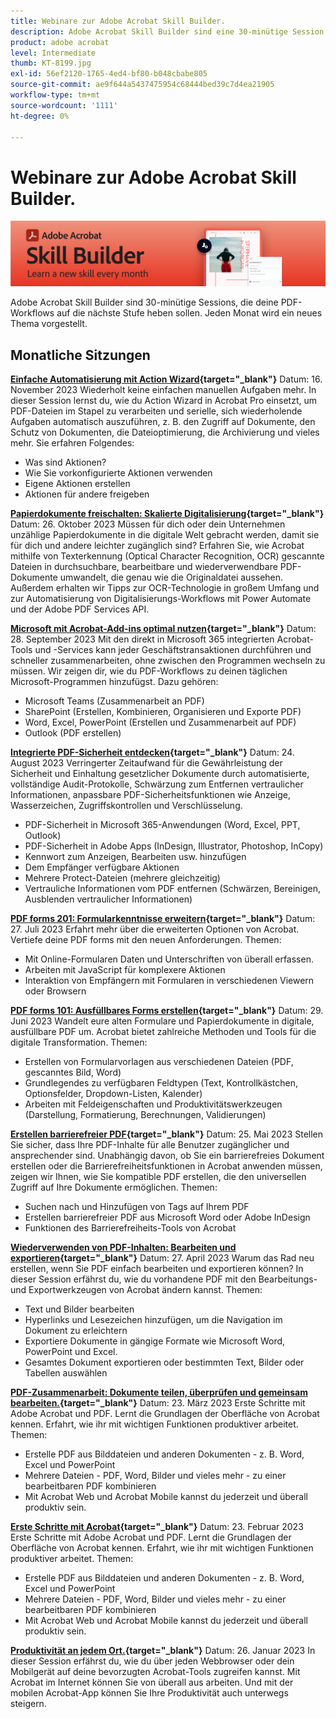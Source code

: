 ```yaml
---
title: Webinare zur Adobe Acrobat Skill Builder.
description: Adobe Acrobat Skill Builder sind eine 30-minütige Session, die eure PDF-Workflows auf die nächste Stufe heben soll
product: adobe acrobat
level: Intermediate
thumb: KT-8199.jpg
exl-id: 56ef2120-1765-4ed4-bf80-b048cbabe805
source-git-commit: ae9f644a5437475954c68444bed39c7d4ea21905
workflow-type: tm+mt
source-wordcount: '1111'
ht-degree: 0%

---
```


# Webinare zur Adobe Acrobat Skill Builder.

![Bild von Acrobat Skill Builder](../assets/sbacrobatwebinars.png)

Adobe Acrobat Skill Builder sind 30-minütige Sessions, die deine PDF-Workflows auf die nächste Stufe heben sollen. Jeden Monat wird ein neues Thema vorgestellt.

## Monatliche Sitzungen

**[Einfache Automatisierung mit Action Wizard](https://teamwork.adobe.com/adobe-acrobat-skill-builder/attendease/networking/experience/41d505bb-252a-4e26-9576-6ae82293e6c9/97be1628-5cb6-44be-ac61-c0cc26fbb58d){target="_blank"}**
Datum: 16. November 2023 Wiederholt keine einfachen manuellen Aufgaben mehr. In dieser Session lernst du, wie du Action Wizard in Acrobat Pro einsetzt, um PDF-Dateien im Stapel zu verarbeiten und serielle, sich wiederholende Aufgaben automatisch auszuführen, z. B. den Zugriff auf Dokumente, den Schutz von Dokumenten, die Dateioptimierung, die Archivierung und vieles mehr. Sie erfahren Folgendes:

* Was sind Aktionen?
* Wie Sie vorkonfigurierte Aktionen verwenden
* Eigene Aktionen erstellen
* Aktionen für andere freigeben

**[Papierdokumente freischalten: Skalierte Digitalisierung](https://teamwork.adobe.com/adobe-acrobat-skill-builder/attendease/networking/experience/46e148fe-92c0-4d79-ac83-8888e9f0521e/dfcf3b90-4390-4c6e-abd9-20ba6e913dc1){target="_blank"}**
Datum: 26. Oktober 2023 Müssen für dich oder dein Unternehmen unzählige Papierdokumente in die digitale Welt gebracht werden, damit sie für dich und andere leichter zugänglich sind? Erfahren Sie, wie Acrobat mithilfe von Texterkennung (Optical Character Recognition, OCR) gescannte Dateien in durchsuchbare, bearbeitbare und wiederverwendbare PDF-Dokumente umwandelt, die genau wie die Originaldatei aussehen. Außerdem erhalten wir Tipps zur OCR-Technologie in großem Umfang und zur Automatisierung von Digitalisierungs-Workflows mit Power Automate und der Adobe PDF Services API.

**[Microsoft mit Acrobat-Add-ins optimal nutzen](https://teamwork.adobe.com/adobe-acrobat-skill-builder/attendease/networking/experience/8b4ea780-6e4d-48b6-8c70-ea10245a5a64/b4fe64de-3614-4a6d-94c6-ff6612ac07fb){target="_blank"}**
Datum: 28. September 2023 Mit den direkt in Microsoft 365 integrierten Acrobat-Tools und -Services kann jeder Geschäftstransaktionen durchführen und schneller zusammenarbeiten, ohne zwischen den Programmen wechseln zu müssen. Wir zeigen dir, wie du PDF-Workflows zu deinen täglichen Microsoft-Programmen hinzufügst. Dazu gehören:

* Microsoft Teams (Zusammenarbeit an PDF)
* SharePoint (Erstellen, Kombinieren, Organisieren und Exporte PDF)
* Word, Excel, PowerPoint (Erstellen und Zusammenarbeit auf PDF)
* Outlook (PDF erstellen)

**[Integrierte PDF-Sicherheit entdecken](https://teamwork.adobe.com/adobe-acrobat-skill-builder/attendease/networking/experience/b454ab64-9c2e-4aec-bcf9-ca82e3a6b869/3a456ace-042e-41c8-8e8c-d285e9ba0ab8){target="_blank"}**
Datum: 24. August 2023 Verringerter Zeitaufwand für die Gewährleistung der Sicherheit und Einhaltung gesetzlicher Dokumente durch automatisierte, vollständige Audit-Protokolle, Schwärzung zum Entfernen vertraulicher Informationen, anpassbare PDF-Sicherheitsfunktionen wie Anzeige, Wasserzeichen, Zugriffskontrollen und Verschlüsselung.

* PDF-Sicherheit in Microsoft 365-Anwendungen (Word, Excel, PPT, Outlook)
* PDF-Sicherheit in Adobe Apps (InDesign, Illustrator, Photoshop, InCopy)
* Kennwort zum Anzeigen, Bearbeiten usw. hinzufügen
* Dem Empfänger verfügbare Aktionen
* Mehrere Protect-Dateien (mehrere gleichzeitig)
* Vertrauliche Informationen vom PDF entfernen (Schwärzen, Bereinigen, Ausblenden vertraulicher Informationen)

**[PDF forms 201: Formularkenntnisse erweitern](https://adobe-acrobat-skill-builder.joinus.adobeevents.com/attendease/networking/experience/32518a73-e152-42b5-825c-b31ce53ab1f2/b9966934-6a5b-49c2-a9b0-d434543ce7f4){target="_blank"}**
Datum: 27. Juli 2023 Erfahrt mehr über die erweiterten Optionen von Acrobat. Vertiefe deine PDF forms mit den neuen Anforderungen. Themen:

* Mit Online-Formularen Daten und Unterschriften von überall erfassen.
* Arbeiten mit JavaScript für komplexere Aktionen
* Interaktion von Empfängern mit Formularen in verschiedenen Viewern oder Browsern

**[PDF forms 101: Ausfüllbares Forms erstellen](https://adobe-acrobat-skill-builder.joinus.adobeevents.com/attendease/networking/experience/795f4bc7-db42-4022-a624-8a53c51174c6/9d685d0f-4a5b-4236-a1ef-081d1403fb41){target="_blank"}**
Datum: 29. Juni 2023 Wandelt eure alten Formulare und Papierdokumente in digitale, ausfüllbare PDF um. Acrobat bietet zahlreiche Methoden und Tools für die digitale Transformation. Themen:

* Erstellen von Formularvorlagen aus verschiedenen Dateien (PDF, gescanntes Bild, Word)
* Grundlegendes zu verfügbaren Feldtypen (Text, Kontrollkästchen, Optionsfelder, Dropdown-Listen, Kalender)
* Arbeiten mit Feldeigenschaften und Produktivitätswerkzeugen (Darstellung, Formatierung, Berechnungen, Validierungen)

**[Erstellen barrierefreier PDF](https://teamwork.adobe.com/adobe-acrobat-skill-builder/attendease/networking/experience/4ff4d607-8c9f-47dd-ac4f-3b351a0a0fe3/2eb92255-d963-4ff7-b278-2a95a11db755){target="_blank"}**
Datum: 25. Mai 2023 Stellen Sie sicher, dass Ihre PDF-Inhalte für alle Benutzer zugänglicher und ansprechender sind. Unabhängig davon, ob Sie ein barrierefreies Dokument erstellen oder die Barrierefreiheitsfunktionen in Acrobat anwenden müssen, zeigen wir Ihnen, wie Sie kompatible PDF erstellen, die den universellen Zugriff auf Ihre Dokumente ermöglichen. Themen:

* Suchen nach und Hinzufügen von Tags auf Ihrem PDF
* Erstellen barrierefreier PDF aus Microsoft Word oder Adobe InDesign
* Funktionen des Barrierefreiheits-Tools von Acrobat

**[Wiederverwenden von PDF-Inhalten: Bearbeiten und exportieren](https://adobe-acrobat-skill-builder.joinus.adobeevents.com/attendease/networking/experience/aac3b9af-7d54-4ea5-a6fa-61bc7acea87f/8d7341ee-ff0f-492a-b3fd-935bd11d4ed0){target="_blank"}**
Datum: 27. April 2023 Warum das Rad neu erstellen, wenn Sie PDF einfach bearbeiten und exportieren können? In dieser Session erfährst du, wie du vorhandene PDF mit den Bearbeitungs- und Exportwerkzeugen von Acrobat ändern kannst. Themen:

* Text und Bilder bearbeiten
* Hyperlinks und Lesezeichen hinzufügen, um die Navigation im Dokument zu erleichtern
* Exportiere Dokumente in gängige Formate wie Microsoft Word, PowerPoint und Excel.
* Gesamtes Dokument exportieren oder bestimmten Text, Bilder oder Tabellen auswählen

**[PDF-Zusammenarbeit: Dokumente teilen, überprüfen und gemeinsam bearbeiten.](https://adobe-acrobat-skill-builder.joinus.adobeevents.com/attendease/networking/experience/0ef4709b-0a04-418e-a185-7efdd676c2dd/6a95bece-6f24-46f5-a17f-b408464281be){target="_blank"}**
Datum: 23. März 2023 Erste Schritte mit Adobe Acrobat und PDF. Lernt die Grundlagen der Oberfläche von Acrobat kennen. Erfahrt, wie ihr mit wichtigen Funktionen produktiver arbeitet. Themen:

* Erstelle PDF aus Bilddateien und anderen Dokumenten - z. B. Word, Excel und PowerPoint
* Mehrere Dateien - PDF, Word, Bilder und vieles mehr - zu einer bearbeitbaren PDF kombinieren
* Mit Acrobat Web und Acrobat Mobile kannst du jederzeit und überall produktiv sein.

**[Erste Schritte mit Acrobat](https://adobe-acrobat-skill-builder.joinus.adobeevents.com/attendease/networking/experience/5d8acc24-47a1-4db8-b419-8587bfb12708/fe8ec392-f29a-4e25-b7a3-61f48eea45ab){target="_blank"}**
Datum: 23. Februar 2023 Erste Schritte mit Adobe Acrobat und PDF. Lernt die Grundlagen der Oberfläche von Acrobat kennen. Erfahrt, wie ihr mit wichtigen Funktionen produktiver arbeitet. Themen:

* Erstelle PDF aus Bilddateien und anderen Dokumenten - z. B. Word, Excel und PowerPoint
* Mehrere Dateien - PDF, Word, Bilder und vieles mehr - zu einer bearbeitbaren PDF kombinieren
* Mit Acrobat Web und Acrobat Mobile kannst du jederzeit und überall produktiv sein.

**[Produktivität an jedem Ort.](https://adobe-acrobat-skill-builder.joinus.adobeevents.com/attendease/networking/experience/9ab6c7a2-5ca2-4670-9a33-2ac11a1cb542/0b591876-aeae-45af-b41a-07a8326043f2){target="_blank"}**
Datum: 26. Januar 2023 In dieser Session erfährst du, wie du über jeden Webbrowser oder dein Mobilgerät auf deine bevorzugten Acrobat-Tools zugreifen kannst. Mit Acrobat im Internet können Sie von überall aus arbeiten. Und mit der mobilen Acrobat-App können Sie Ihre Produktivität auch unterwegs steigern.